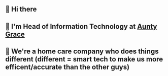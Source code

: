 ## :wave: Hi there
## :briefcase: I'm Head of Information Technology at [Aunty Grace](https://www.auntygrace.com.au)
## :rocket: We're a home care company who does things different (different = smart tech to make us more efficent/accurate than the other guys)

<!--
**jaredsmith81/jaredsmith81** is a ✨ _special_ ✨ repository because its `README.md` (this file) appears on your GitHub profile.

Here are some ideas to get you started:

- 🔭 I’m currently working on ...
- 🌱 I’m currently learning ...
- 👯 I’m looking to collaborate on ...
- 🤔 I’m looking for help with ...
- 💬 Ask me about ...
- 📫 How to reach me: ...
- 😄 Pronouns: ...
- ⚡ Fun fact: ...
-->
